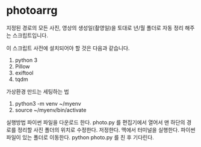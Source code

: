 # photoarrg
지정된 경로의 모든 사진, 영상의 생성일(촬영일)을 토대로 년/월 폴더로 자동 정리 해주는 스크립트입니다.

이 스크립트 사전에 설치되어야 할 것은 다음과 같습니다.
1. python 3
2. Pillow
3. exiftool
4. tqdm


가상환경 만드는 세팅하는 법
1. python3 -m venv ~/myenv
2. source ~/myenv/bin/activate

실행방법
파이썬 파일을 다운로드 한다.
photo.py 를 편집기에서 열어서 맨 하단의 경로를 정리할 사진 폴더의 위치로 수정한다.
저정한다.
맥에서 터미널을 실행한다.
파이썬 파일이 있는 폴더로 이동한다.
python photo.py 를 친 후 기다린다.
